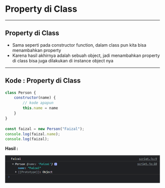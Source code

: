 # Property di Class

---

## Property di Class


- Sama seperti pada constructor function, dalam class pun kita bisa menambahkan property
- Karena hasil akhirnya adalah sebuah object, jadi menambahkan property di class bisa juga dilakukan di instance object nya

---

## Kode : Property di Class

```js
class Person {
    constructor(name) {
        // kode apapun
        this.name = name
    }
}

const faizal = new Person("Faizal");
console.log(faizal.name);
console.log(faizal);
```

**Hasil :**

![1](../assets/img/11/1.PNG)